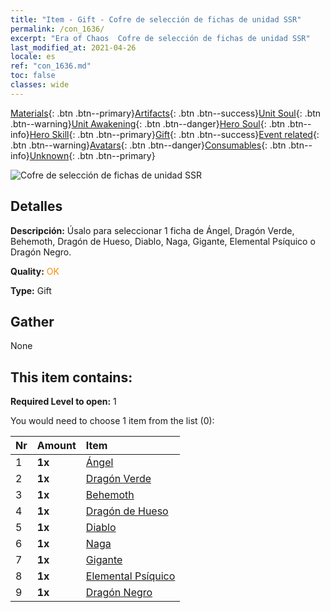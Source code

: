 ```yaml
---
title: "Item - Gift - Cofre de selección de fichas de unidad SSR"
permalink: /con_1636/
excerpt: "Era of Chaos  Cofre de selección de fichas de unidad SSR"
last_modified_at: 2021-04-26
locale: es
ref: "con_1636.md"
toc: false
classes: wide
---
```

 [Materials](/ItemsES/){: .btn .btn--primary}[Artifacts](/ItemsES/Artifacts/){: .btn .btn--success}[Unit Soul](/ItemsES/UnitSoul/){: .btn .btn--warning}[Unit Awakening](/ItemsES/UnitAwakening/){: .btn .btn--danger}[Hero Soul](/ItemsES/HeroSoul/){: .btn .btn--info}[Hero Skill](/ItemsES/HeroSkill/){: .btn .btn--primary}[Gift](/ItemsES/Gift/){: .btn .btn--success}[Event related](/ItemsES/Events/){: .btn .btn--warning}[Avatars](/ItemsES/Avatars/){: .btn .btn--danger}[Consumables](/ItemsES/Consumables/){: .btn .btn--info}[Unknown](/ItemsES/Unknown/){: .btn .btn--primary}

 ![Cofre de selección de fichas de unidad SSR](/images/t/i_907252.png)

## Detalles
 **Descripción:** Úsalo para seleccionar 1 ficha de Ángel, Dragón Verde, Behemoth, Dragón de Hueso, Diablo, Naga, Gigante, Elemental Psíquico o Dragón Negro.

 **Quality:** <span style="color: #FF8C00">OK</span>

 **Type:** Gift

## Gather

  None

## This item contains:

 **Required Level to open:** 1

 You would need to choose 1 item from the list (0):

  | Nr | Amount |     Item    |
  |:---|:-------|:------------|
  | 1 |  **1x** | [Ángel](/ItemsES/unt_196/) |  | 
  | 2 |  **1x** | [Dragón Verde](/ItemsES/unt_205/) |  | 
  | 3 |  **1x** | [Behemoth](/ItemsES/unt_223/) |  | 
  | 4 |  **1x** | [Dragón de Hueso](/ItemsES/unt_214/) |  | 
  | 5 |  **1x** | [Diablo](/ItemsES/unt_232/) |  | 
  | 6 |  **1x** | [Naga](/ItemsES/unt_240/) |  | 
  | 7 |  **1x** | [Gigante](/ItemsES/unt_241/) |  | 
  | 8 |  **1x** | [Elemental Psíquico](/ItemsES/unt_267/) |  | 
  | 9 |  **1x** | [Dragón Negro](/ItemsES/unt_250/) |  | 
